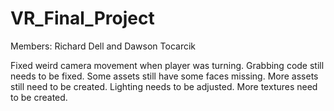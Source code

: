 # VR_Final_Project
Members: Richard Dell and Dawson Tocarcik

Fixed weird camera movement when player was turning.
Grabbing code still needs to be fixed.
Some assets still have some faces missing.
More assets still need to be created.
Lighting needs to be adjusted.
More textures need to be created.
